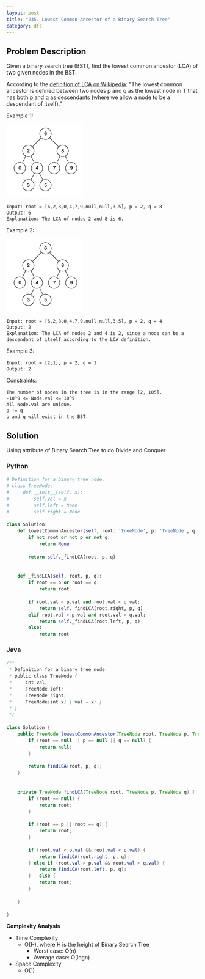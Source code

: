```yaml
---
layout: post
title: "235. Lowest Common Ancestor of a Binary Search Tree"
category: dfs
---
```



## Problem Description


Given a binary search tree (BST), find the lowest common ancestor (LCA) of two given nodes in the BST.

According to the [definition of LCA on Wikipedia](https://en.wikipedia.org/wiki/Lowest_common_ancestor): "The lowest common ancestor is defined between two nodes p and q as the lowest node in T that has both p and q as descendants (where we allow a node to be a descendant of itself)."


Example 1:

![](https://raw.githubusercontent.com/Zhenye-Na/img-hosting-picgo/master/img/binarysearchtree_improved.png)

```
Input: root = [6,2,8,0,4,7,9,null,null,3,5], p = 2, q = 8
Output: 6
Explanation: The LCA of nodes 2 and 8 is 6.
```

Example 2:

![](https://raw.githubusercontent.com/Zhenye-Na/img-hosting-picgo/master/img/binarysearchtree_improved.png)

```
Input: root = [6,2,8,0,4,7,9,null,null,3,5], p = 2, q = 4
Output: 2
Explanation: The LCA of nodes 2 and 4 is 2, since a node can be a descendant of itself according to the LCA definition.
```

Example 3:

```
Input: root = [2,1], p = 2, q = 1
Output: 2
```

Constraints:

```
The number of nodes in the tree is in the range [2, 105].
-10^9 <= Node.val <= 10^9
All Node.val are unique.
p != q
p and q will exist in the BST.
```

## Solution

Using attribute of Binary Search Tree to do Divide and Conquer

### Python

```python
# Definition for a binary tree node.
# class TreeNode:
#     def __init__(self, x):
#         self.val = x
#         self.left = None
#         self.right = None

class Solution:
    def lowestCommonAncestor(self, root: 'TreeNode', p: 'TreeNode', q: 'TreeNode') -> 'TreeNode':
        if not root or not p or not q:
            return None

        return self._findLCA(root, p, q)


    def _findLCA(self, root, p, q):
        if root == p or root == q:
            return root

        if root.val < p.val and root.val < q.val:
            return self._findLCA(root.right, p, q)
        elif root.val > p.val and root.val > q.val:
            return self._findLCA(root.left, p, q)
        else:
            return root

```

### Java

```java
/**
 * Definition for a binary tree node.
 * public class TreeNode {
 *     int val;
 *     TreeNode left;
 *     TreeNode right;
 *     TreeNode(int x) { val = x; }
 * }
 */

class Solution {
    public TreeNode lowestCommonAncestor(TreeNode root, TreeNode p, TreeNode q) {
        if (root == null || p == null || q == null) {
            return null;
        }

        return findLCA(root, p, q);
    }


    private TreeNode findLCA(TreeNode root, TreeNode p, TreeNode q) {
        if (root == null) {
            return root;
        }

        if (root == p || root == q) {
            return root;
        }

        if (root.val < p.val && root.val < q.val) {
            return findLCA(root.right, p, q);
        } else if (root.val > p.val && root.val > q.val) {
            return findLCA(root.left, p, q);
        }   else {
            return root;
        }

    }

}
```


**Complexity Analysis**

- Time Complexity
  - O(H), where H is the height of Binary Search Tree
    - Worst case: O(n)
    - Average case: O(logn)
- Space Complexity
  - O(1)

